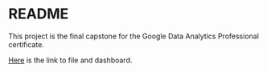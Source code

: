 # README

This project is the final capstone for the Google Data Analytics Professional certificate.

[Here](https://1drv.ms/x/s!AnHkLfM3SO3zgX9aSz-wBZrWK2dG?e=ZEIOn2) is the link to file and dashboard.

